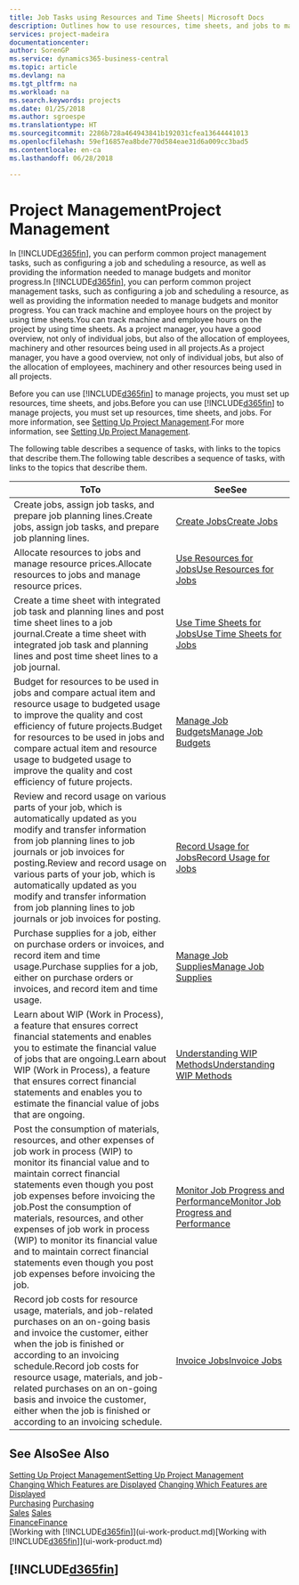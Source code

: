 ```yaml
---
title: Job Tasks using Resources and Time Sheets| Microsoft Docs
description: Outlines how to use resources, time sheets, and jobs to manage projects.
services: project-madeira
documentationcenter: 
author: SorenGP
ms.service: dynamics365-business-central
ms.topic: article
ms.devlang: na
ms.tgt_pltfrm: na
ms.workload: na
ms.search.keywords: projects
ms.date: 01/25/2018
ms.author: sgroespe
ms.translationtype: HT
ms.sourcegitcommit: 2286b728a464943841b192031cfea13644441013
ms.openlocfilehash: 59ef16857ea8bde770d584eae31d6a009cc3bad5
ms.contentlocale: en-ca
ms.lasthandoff: 06/28/2018

---
```

# <a name="project-management"></a><span data-ttu-id="bf74d-103">Project Management</span><span class="sxs-lookup"><span data-stu-id="bf74d-103">Project Management</span></span>
<span data-ttu-id="bf74d-104">In [!INCLUDE[d365fin](includes/d365fin_md.md)], you can perform common project management tasks, such as configuring a job and scheduling a resource, as well as providing the information needed to manage budgets and monitor progress.</span><span class="sxs-lookup"><span data-stu-id="bf74d-104">In [!INCLUDE[d365fin](includes/d365fin_md.md)], you can perform common project management tasks, such as configuring a job and scheduling a resource, as well as providing the information needed to manage budgets and monitor progress.</span></span> <span data-ttu-id="bf74d-105">You can track machine and employee hours on the project by using time sheets.</span><span class="sxs-lookup"><span data-stu-id="bf74d-105">You can track machine and employee hours on the project by using time sheets.</span></span> <span data-ttu-id="bf74d-106">As a project manager, you have a good overview, not only of individual jobs, but also of the allocation of employees, machinery and other resources being used in all projects.</span><span class="sxs-lookup"><span data-stu-id="bf74d-106">As a project manager, you have a good overview, not only of individual jobs, but also of the allocation of employees, machinery and other resources being used in all projects.</span></span>

<span data-ttu-id="bf74d-107">Before you can use [!INCLUDE[d365fin](includes/d365fin_md.md)] to manage projects, you must set up resources, time sheets, and jobs.</span><span class="sxs-lookup"><span data-stu-id="bf74d-107">Before you can use [!INCLUDE[d365fin](includes/d365fin_md.md)] to manage projects, you must set up resources, time sheets, and jobs.</span></span> <span data-ttu-id="bf74d-108">For more information, see [Setting Up Project Management](projects-setup-projects.md).</span><span class="sxs-lookup"><span data-stu-id="bf74d-108">For more information, see [Setting Up Project Management](projects-setup-projects.md).</span></span>  

<span data-ttu-id="bf74d-109">The following table describes a sequence of tasks, with links to the topics that describe them.</span><span class="sxs-lookup"><span data-stu-id="bf74d-109">The following table describes a sequence of tasks, with links to the topics that describe them.</span></span>

| <span data-ttu-id="bf74d-110">To</span><span class="sxs-lookup"><span data-stu-id="bf74d-110">To</span></span> | <span data-ttu-id="bf74d-111">See</span><span class="sxs-lookup"><span data-stu-id="bf74d-111">See</span></span> |
| --- | --- |
| <span data-ttu-id="bf74d-112">Create jobs, assign job tasks, and prepare job planning lines.</span><span class="sxs-lookup"><span data-stu-id="bf74d-112">Create jobs, assign job tasks, and prepare job planning lines.</span></span> |[<span data-ttu-id="bf74d-113">Create Jobs</span><span class="sxs-lookup"><span data-stu-id="bf74d-113">Create Jobs</span></span>](projects-how-create-jobs.md) |
| <span data-ttu-id="bf74d-114">Allocate resources to jobs and manage resource prices.</span><span class="sxs-lookup"><span data-stu-id="bf74d-114">Allocate resources to jobs and manage resource prices.</span></span> |[<span data-ttu-id="bf74d-115">Use Resources for Jobs</span><span class="sxs-lookup"><span data-stu-id="bf74d-115">Use Resources for Jobs</span></span>](projects-how-use-resources.md) |
| <span data-ttu-id="bf74d-116">Create a time sheet with integrated job task and planning lines and post time sheet lines to a job journal.</span><span class="sxs-lookup"><span data-stu-id="bf74d-116">Create a time sheet with integrated job task and planning lines and post time sheet lines to a job journal.</span></span> |[<span data-ttu-id="bf74d-117">Use Time Sheets for Jobs</span><span class="sxs-lookup"><span data-stu-id="bf74d-117">Use Time Sheets for Jobs</span></span>](projects-how-use-time-sheets.md) |
| <span data-ttu-id="bf74d-118">Budget for resources to be used in jobs and compare actual item and resource usage to budgeted usage to improve the quality and cost efficiency of future projects.</span><span class="sxs-lookup"><span data-stu-id="bf74d-118">Budget for resources to be used in jobs and compare actual item and resource usage to budgeted usage to improve the quality and cost efficiency of future projects.</span></span> |[<span data-ttu-id="bf74d-119">Manage Job Budgets</span><span class="sxs-lookup"><span data-stu-id="bf74d-119">Manage Job Budgets</span></span>](projects-how-manage-budgets.md) |
| <span data-ttu-id="bf74d-120">Review and record usage on various parts of your job, which is automatically updated as you modify and transfer information from job planning lines to job journals or job invoices for posting.</span><span class="sxs-lookup"><span data-stu-id="bf74d-120">Review and record usage on various parts of your job, which is automatically updated as you modify and transfer information from job planning lines to job journals or job invoices for posting.</span></span> |[<span data-ttu-id="bf74d-121">Record Usage for Jobs</span><span class="sxs-lookup"><span data-stu-id="bf74d-121">Record Usage for Jobs</span></span>](projects-how-record-job-usage.md) |
| <span data-ttu-id="bf74d-122">Purchase supplies for a job, either on purchase orders or invoices, and record item and time usage.</span><span class="sxs-lookup"><span data-stu-id="bf74d-122">Purchase supplies for a job, either on purchase orders or invoices, and record item and time usage.</span></span> |[<span data-ttu-id="bf74d-123">Manage Job Supplies</span><span class="sxs-lookup"><span data-stu-id="bf74d-123">Manage Job Supplies</span></span>](projects-how-manage-project-supplies.md) |
| <span data-ttu-id="bf74d-124">Learn about WIP (Work in Process), a feature that ensures correct financial statements and enables you to estimate the financial value of jobs that are ongoing.</span><span class="sxs-lookup"><span data-stu-id="bf74d-124">Learn about WIP (Work in Process), a feature that ensures correct financial statements and enables you to estimate the financial value of jobs that are ongoing.</span></span> |[<span data-ttu-id="bf74d-125">Understanding WIP Methods</span><span class="sxs-lookup"><span data-stu-id="bf74d-125">Understanding WIP Methods</span></span>](projects-understanding-wip.md) |
| <span data-ttu-id="bf74d-126">Post the consumption of materials, resources, and other expenses of job work in process (WIP) to monitor its financial value and to maintain correct financial statements even though you post job expenses before invoicing the job.</span><span class="sxs-lookup"><span data-stu-id="bf74d-126">Post the consumption of materials, resources, and other expenses of job work in process (WIP) to monitor its financial value and to maintain correct financial statements even though you post job expenses before invoicing the job.</span></span> |[<span data-ttu-id="bf74d-127">Monitor Job Progress and Performance</span><span class="sxs-lookup"><span data-stu-id="bf74d-127">Monitor Job Progress and Performance</span></span>](projects-how-monitor-progress-performance.md) |
| <span data-ttu-id="bf74d-128">Record job costs for resource usage, materials, and job-related purchases on an on-going basis and invoice the customer, either when the job is finished or according to an invoicing schedule.</span><span class="sxs-lookup"><span data-stu-id="bf74d-128">Record job costs for resource usage, materials, and job-related purchases on an on-going basis and invoice the customer, either when the job is finished or according to an invoicing schedule.</span></span> |[<span data-ttu-id="bf74d-129">Invoice Jobs</span><span class="sxs-lookup"><span data-stu-id="bf74d-129">Invoice Jobs</span></span>](projects-how-invoice-jobs.md) |

## <a name="see-also"></a><span data-ttu-id="bf74d-130">See Also</span><span class="sxs-lookup"><span data-stu-id="bf74d-130">See Also</span></span>
[<span data-ttu-id="bf74d-131">Setting Up Project Management</span><span class="sxs-lookup"><span data-stu-id="bf74d-131">Setting Up Project Management</span></span>](projects-setup-projects.md)  
<span data-ttu-id="bf74d-132">[Changing Which Features are Displayed](ui-experiences.md)    </span><span class="sxs-lookup"><span data-stu-id="bf74d-132">[Changing Which Features are Displayed](ui-experiences.md)    </span></span>  
<span data-ttu-id="bf74d-133">[Purchasing](purchasing-manage-purchasing.md)       </span><span class="sxs-lookup"><span data-stu-id="bf74d-133">[Purchasing](purchasing-manage-purchasing.md)       </span></span>  
<span data-ttu-id="bf74d-134">[Sales](sales-manage-sales.md)  </span><span class="sxs-lookup"><span data-stu-id="bf74d-134">[Sales](sales-manage-sales.md)  </span></span>  
[<span data-ttu-id="bf74d-135">Finance</span><span class="sxs-lookup"><span data-stu-id="bf74d-135">Finance</span></span>](finance.md)  
<span data-ttu-id="bf74d-136">[Working with [!INCLUDE[d365fin](includes/d365fin_md.md)]](ui-work-product.md)</span><span class="sxs-lookup"><span data-stu-id="bf74d-136">[Working with [!INCLUDE[d365fin](includes/d365fin_md.md)]](ui-work-product.md)</span></span>  

## [!INCLUDE[d365fin](includes/free_trial_md.md)]  
 

